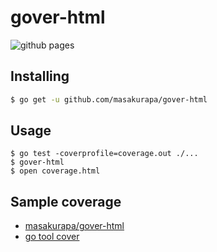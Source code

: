 # gover-html

![github pages](https://github.com/masakurapa/gover-html/workflows/github%20pages/badge.svg)

## Installing

```sh
$ go get -u github.com/masakurapa/gover-html
```

## Usage

```
$ go test -coverprofile=coverage.out ./...
$ gover-html
$ open coverage.html
```

## Sample coverage
- [masakurapa/gover-html](https://masakurapa.github.io/gover-html/gover-html.html)
- [go tool cover](https://masakurapa.github.io/gover-html/go-tool-cover.html)

